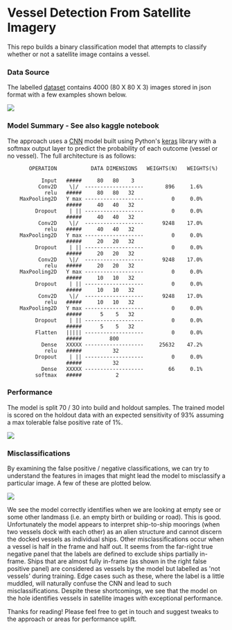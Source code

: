 # Vessel Detection From Satellite Imagery

This repo builds a binary classification model that attempts 
to classify whether or not a satellite image contains a vessel.

### Data Source
The labelled [dataset](https://www.kaggle.com/rhammell/ships-in-satellite-imagery) 
contains 4000 (80 X 80 X 3) images stored in json format 
with a few examples shown below.

![](https://github.com/dstarkey23/transfer_learning_computer_vision/blob/master/images/input_examples.png)


 
### Model Summary - See also kaggle notebook

The approach uses a [CNN](https://towardsdatascience.com/a-comprehensive-guide-to-convolutional-neural-networks-the-eli5-way-3bd2b1164a53) model built using Python's [keras](https://keras.io/) library with a softmax 
output layer to predict the probability of each outcome (vessel or no vessel). The full architecture is as follows:

           OPERATION           DATA DIMENSIONS   WEIGHTS(N)   WEIGHTS(%)

               Input   #####     80   80    3
              Conv2D    \|/  -------------------       896     1.6%
                relu   #####     80   80   32
        MaxPooling2D   Y max -------------------         0     0.0%
                       #####     40   40   32
             Dropout    | || -------------------         0     0.0%
                       #####     40   40   32
              Conv2D    \|/  -------------------      9248    17.0%
                relu   #####     40   40   32
        MaxPooling2D   Y max -------------------         0     0.0%
                       #####     20   20   32
             Dropout    | || -------------------         0     0.0%
                       #####     20   20   32
              Conv2D    \|/  -------------------      9248    17.0%
                relu   #####     20   20   32
        MaxPooling2D   Y max -------------------         0     0.0%
                       #####     10   10   32
             Dropout    | || -------------------         0     0.0%
                       #####     10   10   32
              Conv2D    \|/  -------------------      9248    17.0%
                relu   #####     10   10   32
        MaxPooling2D   Y max -------------------         0     0.0%
                       #####      5    5   32
             Dropout    | || -------------------         0     0.0%
                       #####      5    5   32
             Flatten   ||||| -------------------         0     0.0%
                       #####         800
               Dense   XXXXX -------------------     25632    47.2%
                relu   #####          32
             Dropout    | || -------------------         0     0.0%
                       #####          32
               Dense   XXXXX -------------------        66     0.1%
             softmax   #####           2



### Performance

The model is split 70 / 30 into build and holdout samples. The trained model
is scored on the holdout data with an expected sensitivity 
of 93% assuming a max tolerable false positive rate of 1%.

![](https://github.com/dstarkey23/transfer_learning_computer_vision/blob/master/images/roc_plot.png)



### Misclassifications

By examining the false positive / negative classifications, 
we can try to understand the features in images that might lead the model to
misclassify a particular image. A few of these are plotted below.

![](https://github.com/dstarkey23/transfer_learning_computer_vision/blob/master/images/examples.png)

We see the model correctly identifies when we are looking at empty see or some other landmass
(i.e. an empty birth or building or road). This is good. Unfortunately the model appears to interpret
ship-to-ship moorings (when two vessels dock with each other) as an alien structure and cannot
discern the docked vessels as individual ships. Other misclassifications occur when a vessel is
half in the frame and half out. It seems from the far-right true negative panel that the labels
are defined to exclude ships partially in-frame. Ships that are almost fully in-frame 
(as shown in the right false positive panel) are considered as vessels by the model but labelled as 'not vessels'
during training. Edge cases such as these, where the label is a little muddled, will naturally confuse the CNN
and lead to such misclassifications. Despite these shortcomings, we see that the model on the hole identifies vessels 
in satellite images with exceptional performance. 

Thanks for reading! Please feel free to get in touch and suggest tweaks to the approach
or areas for performance uplift.